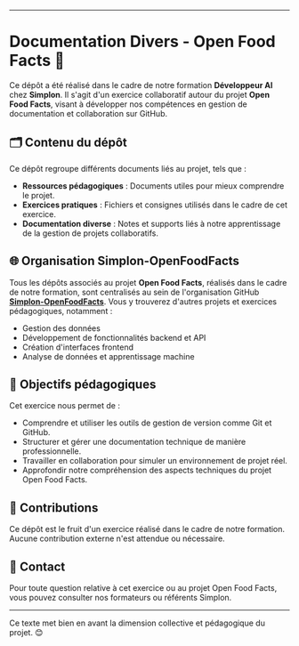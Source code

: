 
---

# Documentation Divers - Open Food Facts 🌱

Ce dépôt a été réalisé dans le cadre de notre formation **Développeur AI** chez **Simplon**. Il s'agit d'un exercice collaboratif autour du projet **Open Food Facts**, visant à développer nos compétences en gestion de documentation et collaboration sur GitHub.

## 🗂️ Contenu du dépôt

Ce dépôt regroupe différents documents liés au projet, tels que :

- **Ressources pédagogiques** : Documents utiles pour mieux comprendre le projet.
- **Exercices pratiques** : Fichiers et consignes utilisés dans le cadre de cet exercice.
- **Documentation diverse** : Notes et supports liés à notre apprentissage de la gestion de projets collaboratifs.

## 🌐 Organisation Simplon-OpenFoodFacts

Tous les dépôts associés au projet **Open Food Facts**, réalisés dans le cadre de notre formation, sont centralisés au sein de l'organisation GitHub **[Simplon-OpenFoodFacts](https://github.com/orgs/Simplon-openfoodfacts/repositories)**. Vous y trouverez d'autres projets et exercices pédagogiques, notamment :

- Gestion des données
- Développement de fonctionnalités backend et API
- Création d'interfaces frontend
- Analyse de données et apprentissage machine

## 🎯 Objectifs pédagogiques

Cet exercice nous permet de :

- Comprendre et utiliser les outils de gestion de version comme Git et GitHub.
- Structurer et gérer une documentation technique de manière professionnelle.
- Travailler en collaboration pour simuler un environnement de projet réel.
- Approfondir notre compréhension des aspects techniques du projet Open Food Facts.

## 🚫 Contributions

Ce dépôt est le fruit d'un exercice réalisé dans le cadre de notre formation.  
Aucune contribution externe n'est attendue ou nécessaire.

## 📧 Contact

Pour toute question relative à cet exercice ou au projet Open Food Facts, vous pouvez consulter nos formateurs ou référents Simplon.

---

Ce texte met bien en avant la dimension collective et pédagogique du projet. 😊
